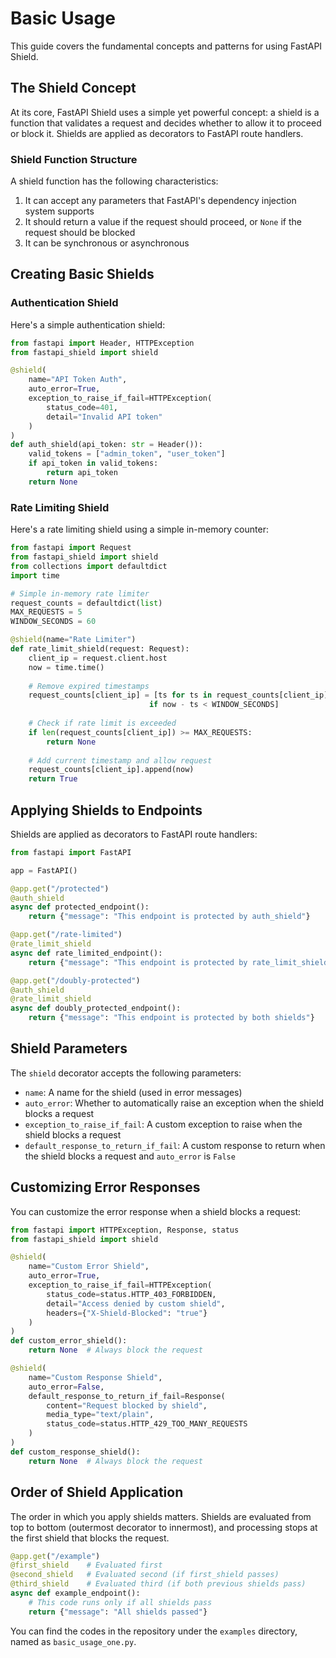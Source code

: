 # Basic Usage

This guide covers the fundamental concepts and patterns for using FastAPI Shield.

## The Shield Concept

At its core, FastAPI Shield uses a simple yet powerful concept: a shield is a function that validates a request and decides whether to allow it to proceed or block it. Shields are applied as decorators to FastAPI route handlers.

### Shield Function Structure

A shield function has the following characteristics:

1. It can accept any parameters that FastAPI's dependency injection system supports
2. It should return a value if the request should proceed, or `None` if the request should be blocked
3. It can be synchronous or asynchronous

## Creating Basic Shields

### Authentication Shield

Here's a simple authentication shield:

```python
from fastapi import Header, HTTPException
from fastapi_shield import shield

@shield(
    name="API Token Auth",
    auto_error=True,
    exception_to_raise_if_fail=HTTPException(
        status_code=401,
        detail="Invalid API token"
    )
)
def auth_shield(api_token: str = Header()):
    valid_tokens = ["admin_token", "user_token"]
    if api_token in valid_tokens:
        return api_token
    return None
```

### Rate Limiting Shield

Here's a rate limiting shield using a simple in-memory counter:

```python
from fastapi import Request
from fastapi_shield import shield
from collections import defaultdict
import time

# Simple in-memory rate limiter
request_counts = defaultdict(list)
MAX_REQUESTS = 5
WINDOW_SECONDS = 60

@shield(name="Rate Limiter")
def rate_limit_shield(request: Request):
    client_ip = request.client.host
    now = time.time()
    
    # Remove expired timestamps
    request_counts[client_ip] = [ts for ts in request_counts[client_ip] 
                               if now - ts < WINDOW_SECONDS]
    
    # Check if rate limit is exceeded
    if len(request_counts[client_ip]) >= MAX_REQUESTS:
        return None
    
    # Add current timestamp and allow request
    request_counts[client_ip].append(now)
    return True
```

## Applying Shields to Endpoints

Shields are applied as decorators to FastAPI route handlers:

```python
from fastapi import FastAPI

app = FastAPI()

@app.get("/protected")
@auth_shield
async def protected_endpoint():
    return {"message": "This endpoint is protected by auth_shield"}

@app.get("/rate-limited")
@rate_limit_shield
async def rate_limited_endpoint():
    return {"message": "This endpoint is protected by rate_limit_shield"}

@app.get("/doubly-protected")
@auth_shield
@rate_limit_shield
async def doubly_protected_endpoint():
    return {"message": "This endpoint is protected by both shields"}
```

## Shield Parameters

The `shield` decorator accepts the following parameters:

- `name`: A name for the shield (used in error messages)
- `auto_error`: Whether to automatically raise an exception when the shield blocks a request
- `exception_to_raise_if_fail`: A custom exception to raise when the shield blocks a request
- `default_response_to_return_if_fail`: A custom response to return when the shield blocks a request and `auto_error` is `False`

## Customizing Error Responses

You can customize the error response when a shield blocks a request:

```python
from fastapi import HTTPException, Response, status
from fastapi_shield import shield

@shield(
    name="Custom Error Shield",
    auto_error=True,
    exception_to_raise_if_fail=HTTPException(
        status_code=status.HTTP_403_FORBIDDEN,
        detail="Access denied by custom shield",
        headers={"X-Shield-Blocked": "true"}
    )
)
def custom_error_shield():
    return None  # Always block the request

@shield(
    name="Custom Response Shield",
    auto_error=False,
    default_response_to_return_if_fail=Response(
        content="Request blocked by shield",
        media_type="text/plain",
        status_code=status.HTTP_429_TOO_MANY_REQUESTS
    )
)
def custom_response_shield():
    return None  # Always block the request
```

## Order of Shield Application

The order in which you apply shields matters. Shields are evaluated from top to bottom (outermost decorator to innermost), and processing stops at the first shield that blocks the request.

```python
@app.get("/example")
@first_shield    # Evaluated first
@second_shield   # Evaluated second (if first_shield passes)
@third_shield    # Evaluated third (if both previous shields pass)
async def example_endpoint():
    # This code runs only if all shields pass
    return {"message": "All shields passed"}
``` 

You can find the codes in the repository under the `examples` directory, named as `basic_usage_one.py`.